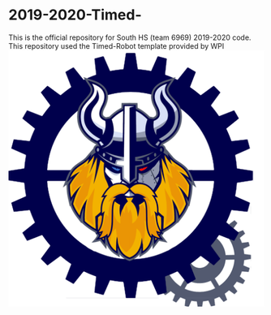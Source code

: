 # 2019-2020-Timed-
This is the official repository for South HS (team 6969) 2019-2020 code. This repository used the Timed-Robot template provided by WPI
![Team 6969!](https://github.com/SouthRobotics/2019-2020-Timed-/blob/MaksimPeterburgskiy-patch-1/images/logo.png)
